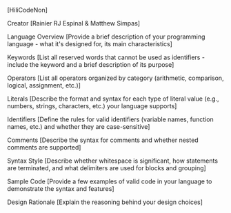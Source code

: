[HiliCodeNon]

Creator
[Rainier RJ Espinal & Matthew Simpas]

Language Overview
[Provide a brief description of your programming language - what it's designed for, its main characteristics]

Keywords
[List all reserved words that cannot be used as identifiers - include the keyword and a brief description of its purpose]

Operators
[List all operators organized by category (arithmetic, comparison, logical, assignment, etc.)]

Literals
[Describe the format and syntax for each type of literal value (e.g., numbers, strings, characters, etc.) your language supports]

Identifiers
[Define the rules for valid identifiers (variable names, function names, etc.) and whether they are case-sensitive]

Comments
[Describe the syntax for comments and whether nested comments are supported]

Syntax Style
[Describe whether whitespace is significant, how statements are terminated, and what delimiters are used for blocks and grouping]

Sample Code
[Provide a few examples of valid code in your language to demonstrate the syntax and features]

Design Rationale
[Explain the reasoning behind your design choices]
